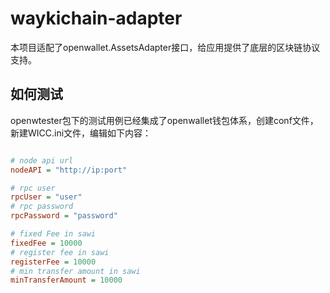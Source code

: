 # waykichain-adapter

本项目适配了openwallet.AssetsAdapter接口，给应用提供了底层的区块链协议支持。

## 如何测试

openwtester包下的测试用例已经集成了openwallet钱包体系，创建conf文件，新建WICC.ini文件，编辑如下内容：

```ini

# node api url
nodeAPI = "http://ip:port"

# rpc user
rpcUser = "user"
# rpc password 
rpcPassword = "password"

# fixed Fee in sawi
fixedFee = 10000
# register fee in sawi
registerFee = 10000
# min transfer amount in sawi
minTransferAmount = 10000

```
